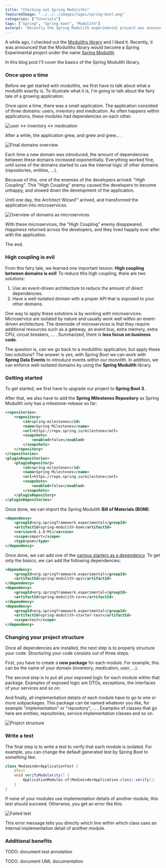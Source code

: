```yaml
---
title: "Checking out Spring Moduliths"
featuredImage: "../../../images/logos/spring-boot.png"
categories: ["Tutorials"]
tags: ["Spring", "Spring boot", "Modulith"]
excerpt: "Recently the Spring Modulith experimental project was announced and in this blogpost I'll cover the basics of this new library."
---
```


A while ago, I checked out the [Moduliths library](https://github.com/moduliths/moduliths) and I liked it.
Recently, it was announced that the Moduliths library would become a Spring Experimental project under the name [Spring Modulith](https://spring.io/projects/spring-modulith).

In this blog post I'll cover the basics of the Spring Modulith library.

### Once upon a time

Before we get started with moduliths, we first have to talk about what a modulith exactly is.
To illustrate what it is, I'm going to talk about the fairy tale of a growing application.

Once upon a time, there was a small application. The application consisted of three domains: users, inventory and medication.
As often happens within applications, these modules had dependencies on each other.

![user ↔ inventory ↔ medication](./images/initial-domains-overview.png)

After a while, the application grew, and grew and grew... .

![Final domains overview](./images/final-domains-overview.png)

Each time a new domain was introduced, the amount of dependencies between these domains increased exponentially. 
Everything worked fine, until some of the domains started to use the internal logic of other domains (repositories, entities, ...).

Because of this, one of the enemies of the developers arrived: "High Coupling".
This "High Coupling" enemy caused the developers to become unhappy, and slowed down the development of the application.

Until one day, the Architect Wizard™ arrived, and transformed the application into microservices.

![Overview of domains as microservices](./images/microservices-overview.png)

With these microservices, the "High Coupling" enemy disappeared.
Happiness returned across the developers, and they lived happily ever after with the application.

The end.

### High coupling is evil

From this fairy tale, we learned one important lesson: **High coupling between domains is evil**!
To reduce this high coupling, there are two solutions:

1. Use an event-driven architecture to reduce the amount of direct dependencies.
2. Have a well-isolated domain with a proper API that is exposed to your other domains.

One way to apply these solutions is by working with microservices.
Microservice are isolated by nature and usually work well within an event-driven architecture.
The downside of microservices is that they require additional resources such as a gateway, an event bus, extra memory, extra CPU, circuit breakers, ... .
Summarized, there is **less focus on business code**.

The question is, can we go back to a modulithic application, but apply these two solutions?
The answer is yes, with Spring Boot we can work with **Spring Data Events** to introduce events within our monolith.
In addition, we can enforce well-isolated domains by using the **Spring Modulith** library.

### Getting started

To get started, we first have to upgrade our project to **Spring Boot 3**.

After that, we also have to add the **Spring Milestones Repository** as Spring Modulith only has a milestone-release so far:

```xml
<repositories>
    <repository>
        <id>spring-milestones</id>
        <name>Spring Milestones</name>
        <url>https://repo.spring.io/milestone</url>
        <snapshots>
            <enabled>false</enabled>
        </snapshots>
    </repository>
</repositories>
<pluginRepositories>
    <pluginRepository>
        <id>spring-milestones</id>
        <name>Spring Milestones</name>
        <url>https://repo.spring.io/milestone</url>
        <snapshots>
            <enabled>false</enabled>
        </snapshots>
    </pluginRepository>
</pluginRepositories>
```

Once done, we can import the Spring Modulith **Bill of Materials (BOM)**:

```xml
<dependency>
    <groupId>org.springframework.experimental</groupId>
    <artifactId>spring-modulith-bom</artifactId>
    <version>0.1.0-M1</version>
    <scope>import</scope>
    <type>pom</type>
</dependency>
```

Once done, we can add one of the [various starters as a dependency](https://docs.spring.io/spring-modulith/docs/0.1.0-M1/reference/html/#appendix.artifacts).
To get only the basics, we can add the following dependencies:

```xml
<dependency>
    <groupId>org.springframework.experimental</groupId>
    <artifactId>spring-modulith-api</artifactId>
</dependency>
<dependency>
    <groupId>org.springframework.experimental</groupId>
    <artifactId>spring-modulith-core</artifactId>
</dependency>
<dependency>
    <groupId>org.springframework.experimental</groupId>
    <artifactId>spring-modulith-starter-test</artifactId>
    <scope>test</scope>
</dependency>
```

### Changing your project structure

Once all dependencies are installed, the next step is to properly structure your code.
Structuring your code consists out of three steps.

First, you have to create a **new package** for each module. 
For example, this can be the name of your domain (inventory, medication, user, ...). 

The second step is to put all your exposed logic for each module within that package. 
Examples of exposed logic are DTOs, exceptions, the interfaces of your services and so on.

And finally, all implementation details of each module have to go to one or more subpackages. 
This package can be named whatever you like, for example "implementation" or "repository", ... . 
Examples of classes that go here are entities, repositories, service implementation classes and so on.

![Project structure](./images/project-structure.png)

### Write a test

The final step is to write a test to verify that each module is isolated.
For example, you can change the default generated test by Spring Boot to something like:

```java
class MediminderApplicationTest {
    @Test
    void verifyModularity() {
        ApplicationModules.of(MediminderApplication.class).verify();
    }
}
```

If none of your modules use implementation details of another module, this test should succeed.
Otherwise, you get an error like this:

![Failed test](./images/failed-test.png)

This error message tells you directly which line within which class uses an internal implementation detail of another module.

### Additional benefits

TODO: document test annotation

TODO: document UML documentation

